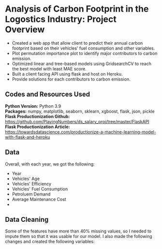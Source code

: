# Analysis of Carbon Footprint in the Logostics Industry: Project Overview
- Created a web app that allow client to predict their annual carbon footprint based on their vehicles' fuel consumption and other variables.
- Plot permutation importance plot to identify major contributors to carbon emission.
- Optimized linear and tree-based models using GridsearchCV to reach the best model with least MAE score.
- Built a client facing API using flask and host on Heroku.
- Provide solutions for each contributors to carbon emission.

## Codes and Resources Used
**Python Version:** Python 3.9<br>
**Packages:** numpy, matplotlib, seaborn, sklearn, xgboost, flask, json, pickle<br>
**Flask Productionization Github:** https://github.com/PlayingNumbers/ds_salary_proj/tree/master/FlaskAPI<br>
**Flask Productionization Article:** https://towardsdatascience.com/productionize-a-machine-learning-model-with-flask-and-heroku

## Data
Overall, with each year, we got the following:

- Year
- Vehicles' Age
- Vehicles' Efficiency
- Vehicles' Fuel Consumption
- Petroluem Demand
- Average Maintenance Cost
- 
## Data Cleaning 
Some of the features have more than 40% missing values, so I needed to impute them so that it was usable for our model. I also made the following changes and created the following variables:





